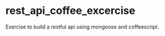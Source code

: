 rest_api_coffee_excercise
=========================

Exercise to build a restful api using mongoose and coffeescript.
